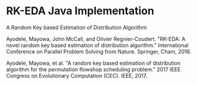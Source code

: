 # RK-EDA Java Implementation
 A Random Key based Estimation of Distribution Algorithm

Ayodele, Mayowa, John McCall, and Olivier Regnier-Coudert. "RK-EDA: A novel random key based estimation of distribution algorithm." International Conference on Parallel Problem Solving from Nature. Springer, Cham, 2016.

Ayodele, Mayowa, et al. "A random key based estimation of distribution algorithm for the permutation flowshop scheduling problem." 2017 IEEE Congress on Evolutionary Computation (CEC). IEEE, 2017.
